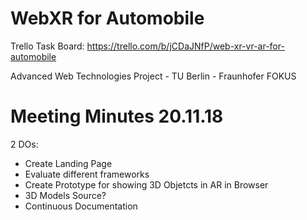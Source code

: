 # WebXR for Automobile

Trello Task Board: https://trello.com/b/jCDaJNfP/web-xr-vr-ar-for-automobile

Advanced Web Technologies Project - TU Berlin - Fraunhofer FOKUS

# Meeting Minutes 20.11.18

2 DOs:
- Create Landing Page
- Evaluate different frameworks
- Create Prototype for showing 3D Objetcts in AR in Browser
- 3D Models Source?
- Continuous Documentation

